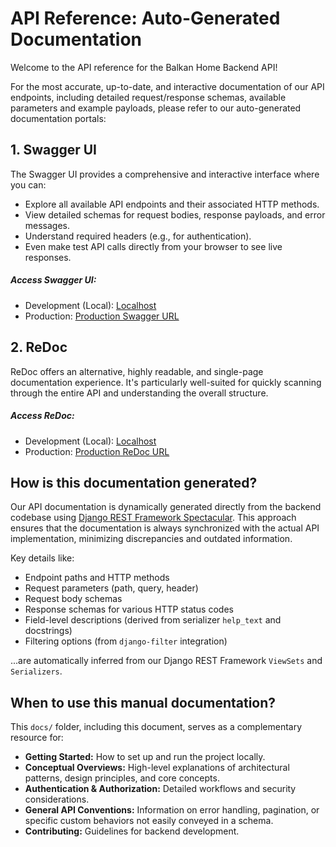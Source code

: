 # API Reference: Auto-Generated Documentation

Welcome to the API reference for the Balkan Home Backend API\!

For the most accurate, up-to-date, and interactive documentation of our API endpoints, including detailed request/response schemas, available parameters and example payloads, please refer to our auto-generated documentation portals:

## 1\. Swagger UI

The Swagger UI provides a comprehensive and interactive interface where you can:

  * Explore all available API endpoints and their associated HTTP methods.
  * View detailed schemas for request bodies, response payloads, and error messages.
  * Understand required headers (e.g., for authentication).
  * Even make test API calls directly from your browser to see live responses.

##### Access Swagger UI:

  * Development (Local): [Localhost](http://localhost:8000/api/v1/schema/swagger-ui/)
  * Production: [Production Swagger URL](https://faisalakhlaq.pythonanywhere.com/api/v1/swagger-ui/)

## 2\. ReDoc

ReDoc offers an alternative, highly readable, and single-page documentation experience. It's particularly well-suited for quickly scanning through the entire API and understanding the overall structure.

##### Access ReDoc:

  * Development (Local): [Localhost](http://localhost:8000/api/v1/schema/redoc/)
  * Production: [Production ReDoc URL](https://faisalakhlaq.pythonanywhere.com/api/v1/properties/properties/1/)

## How is this documentation generated?

Our API documentation is dynamically generated directly from the backend codebase using [Django REST Framework Spectacular](https://drf-spectacular.readthedocs.io/en/latest/). This approach ensures that the documentation is always synchronized with the actual API implementation, minimizing discrepancies and outdated information.

Key details like:

  * Endpoint paths and HTTP methods
  * Request parameters (path, query, header)
  * Request body schemas
  * Response schemas for various HTTP status codes
  * Field-level descriptions (derived from serializer `help_text` and docstrings)
  * Filtering options (from `django-filter` integration)

...are automatically inferred from our Django REST Framework `ViewSets` and `Serializers`.

## When to use this manual documentation?

This `docs/` folder, including this document, serves as a complementary resource for:

  * **Getting Started:** How to set up and run the project locally.
  * **Conceptual Overviews:** High-level explanations of architectural patterns, design principles, and core concepts.
  * **Authentication & Authorization:** Detailed workflows and security considerations.
  * **General API Conventions:** Information on error handling, pagination, or specific custom behaviors not easily conveyed in a schema.
  * **Contributing:** Guidelines for backend development.
